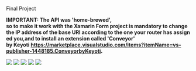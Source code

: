 Final Project

**IMPORTANT: The API was 'home-brewed', so to make it work with the Xamarin Form project is mandatory to change the IP address of the base URI according to the one your router has assigned you,and to install an extension called 'Conveyor' by Keyoti https://marketplace.visualstudio.com/items?itemName=vs-publisher-1448185.ConveyorbyKeyoti.**



<img src="SS\1.jfif">
<img src="SS\2.jfif">
<img src="SS\4.jfif">
<img src="SS\3.jfif">
<img src="SS\5.jfif">
